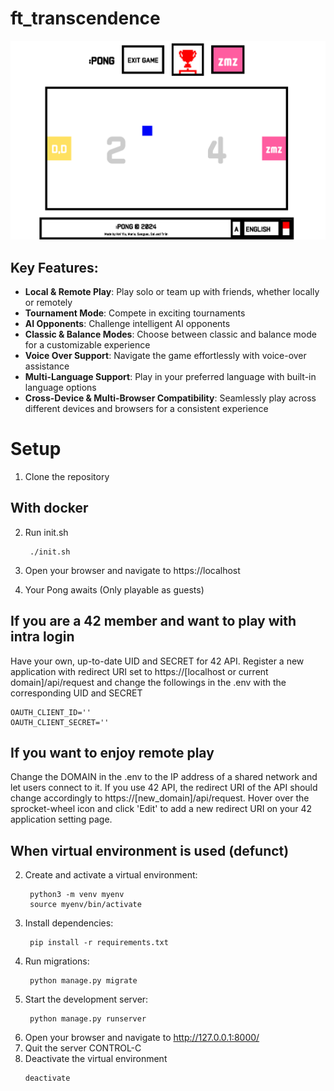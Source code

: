 # ft_transcendence

![Our ft_transcendence](./ft_transcendence.png)

## Key Features:
- **Local & Remote Play**: Play solo or team up with friends, whether locally or remotely
- **Tournament Mode**: Compete in exciting tournaments
- **AI Opponents**: Challenge intelligent AI opponents
- **Classic & Balance Modes**: Choose between classic and balance mode for a customizable experience
- **Voice Over Support**: Navigate the game effortlessly with voice-over assistance
- **Multi-Language Support**: Play in your preferred language with built-in language options
- **Cross-Device & Multi-Browser Compatibility**: Seamlessly play across different devices and browsers for a consistent experience

# Setup

1. Clone the repository

## With docker
2. Run init.sh
   ```
	./init.sh
   ```
3. Open your browser and navigate to https://localhost

4. Your Pong awaits (Only playable as guests)


## If you are a 42 member and want to play with intra login

Have your own, up-to-date UID and SECRET for 42 API. Register a new application with redirect URI set to https://[localhost or current domain]/api/request and change the followings in the .env with the corresponding UID and SECRET
```
OAUTH_CLIENT_ID=''
OAUTH_CLIENT_SECRET=''
```

## If you want to enjoy remote play
Change the DOMAIN in the .env to the IP address of a shared network and let users connect to it. If you use 42 API, the redirect URI of the API should change accordingly to https://[new_domain]/api/request. Hover over the sprocket-wheel icon and click 'Edit' to add a new redirect URI on your 42 application setting page.

## When virtual environment is used (defunct)
2. Create and activate a virtual environment:
   ```
	python3 -m venv myenv
	source myenv/bin/activate
   ```
3. Install dependencies:
   ```
	pip install -r requirements.txt
   ```
4. Run migrations:
   ```
	python manage.py migrate
   ```
5. Start the development server:
   ```
	python manage.py runserver
   ```
6. Open your browser and navigate to http://127.0.0.1:8000/
7. Quit the server CONTROL-C
8. Deactivate the virtual environment
    ```
	deactivate
    ```
